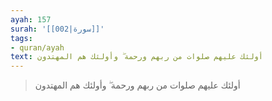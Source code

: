 ```yaml
---
ayah: 157
surah: '[[002|سورة]]'
tags:
- quran/ayah
text: أولئك عليهم صلوات من ربهم ورحمة ۖ وأولئك هم المهتدون
---
```

> أولئك عليهم صلوات من ربهم ورحمة ۖ وأولئك هم المهتدون
